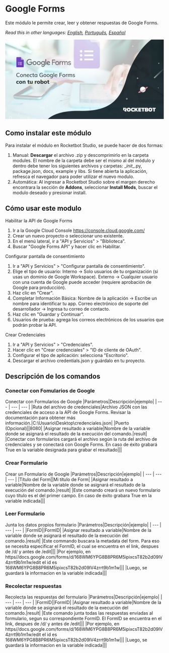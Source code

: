 



# Google Forms
  
Este módulo le permite crear, leer y obtener respuestas de Google Forms.  

*Read this in other languages: [English](Manual_GoogleForms.md), [Português](Manual_GoogleForms.pr.md), [Español](Manual_GoogleForms.es.md)*
  
![banner](imgs/Banner_GoogleForms.jpg)
## Como instalar este módulo
  
Para instalar el módulo en Rocketbot Studio, se puede hacer de dos formas:
1. Manual: __Descargar__ el archivo .zip y descomprimirlo en la carpeta modules. El nombre de la carpeta debe ser el mismo al del módulo y dentro debe tener los siguientes archivos y carpetas: \__init__.py, package.json, docs, example y libs. Si tiene abierta la aplicación, refresca el navegador para poder utilizar el nuevo modulo.
2. Automática: Al ingresar a Rocketbot Studio sobre el margen derecho encontrara la sección de **Addons**, seleccionar **Install Mods**, buscar el modulo deseado y presionar install.  



## Cómo usar este modulo

Habilitar la API de Google Forms
1. Ir a la Google Cloud Console https://console.cloud.google.com/
2. Crear un nuevo proyecto o seleccionar uno existente.
3. En el menú lateral, ir a "API y Servicios" > "Biblioteca".
4. Buscar "Google Forms API" y hacer clic en Habilitar.

Configurar pantalla de consentimiento
1. Ir a "API y Servicios" > "Configurar pantalla de consentimiento".
2. Elige el tipo de usuario:
Interno → Solo usuarios de tu organización (si usas un dominio de Google Workspace).
Externo → Cualquier usuario con una cuenta de Google puede acceder (requiere aprobación de Google para producción).
3. Haz clic en "Crear".
4. Completar Información Básica: 
Nombre de la aplicación → Escribe un nombre para identificar tu app.
Correo electrónico de soporte del desarrollador → Ingresa tu correo de contacto.
5. Haz clic en "Guardar y Continuar".
6. Usuarios de prueba: agrega los correos electrónicos de los usuarios que podrán probar la API.


Crear 
Credenciales
1. Ir a "API y Servicios" > "Credenciales".
2. Hacer clic en "Crear credenciales" > "ID de cliente de OAuth".
3. Configurar el tipo de aplicación: selecciona "Escritorio".
4. Descargar el archivo credentials.json y guárdalo en tu proyecto.


## Descripción de los comandos

### Conectar con Fomularios de Google
  
Conectar con Formularios de Google
|Parámetros|Descripción|ejemplo|
| --- | --- | --- |
|Ruta del archivo de credenciales|Archivo JSON con las credenciales de acceso a la API de Google Forms. Revisar la documentación para obtener más información.|C:\Usuario\Desktop\credenciales.json|
|Puerto (Opcional)||8080|
|Asignar resultado a variable|Nombre de la variable donde se asignará el resultado de la execución del comando.|result|
|Conectar con formularios cargará el archivo según la ruta del archivo de credenciales y se conectará con Google Forms. En caso de éxito grabará True en la variable designada para grabar el resultado|||

### Crear Formulario
  
Crear un Formulario de Google
|Parámetros|Descripción|ejemplo|
| --- | --- | --- |
|Título del Form||Mi título de Form|
|Asignar resultado a variable|Nombre de la variable donde se asignará el resultado de la execución del comando.|result|
|Este comando creará un nuevo formulario cuyo título es el del primer campo. En caso de éxito grabara True en la variable indicada|||

### Leer Formulario
  
Junta los datos propios formulario
|Parámetros|Descripción|ejemplo|
| --- | --- | --- |
|FormID||FormID|
|Asignar resultado a variable|Nombre de la variable donde se asignará el resultado de la execución del comando.|result|
|Este commando buscara la metadata del form. Para eso se necesita especificar el FormID, el cual se encuentra en el link, despues de /d/ y antes de /edit|||
|Por ejemplo, en https//docs.google.com/forms/d/168WM6YPG8B8PR6M5ipixcsT82b2d09lV4zrrt9b1m1w/edit el id es 168WM6YPG8B8PR6M5ipixcsT82b2d09lV4zrrt9b1m1w|||
|Luego, se guardará la informacion en la variable indicada|||

### Recolectar respuestas
  
Recolecta las respuestas del formulario
|Parámetros|Descripción|ejemplo|
| --- | --- | --- |
|FormID||FormID|
|Asignar resultado a variable|Nombre de la variable donde se asignará el resultado de la execución del comando.|result|
|Este comando junta todas las respuestas enviadas al formulario, segun su correspondiente FormID. El FormID se encuentra en el link, despues de /d/ y antes de /edit|||
|Por ejemplo, en https//docs.google.com/forms/d/168WM6YPG8B8PR6M5ipixcsT82b2d09lV4zrrt9b1m1w/edit el id es 168WM6YPG8B8PR6M5ipixcsT82b2d09lV4zrrt9b1m1w|||
|Luego, se guardará la informacion en la variable indicada|||
